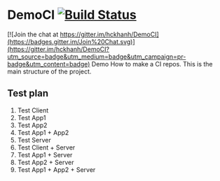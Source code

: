 # DemoCI [![Build Status](https://travis-ci.org/hckhanh/DemoCI.svg?branch=master)](https://travis-ci.org/hckhanh/DemoCI)

[![Join the chat at https://gitter.im/hckhanh/DemoCI](https://badges.gitter.im/Join%20Chat.svg)](https://gitter.im/hckhanh/DemoCI?utm_source=badge&utm_medium=badge&utm_campaign=pr-badge&utm_content=badge)
Demo How to make a CI repos. This is the main structure of the project.

## Test plan

1. Test Client
  1. Test App1
  2. Test App2
  3. Test App1 + App2
2. Test Server
3. Test Client + Server
  1. Test App1 + Server
  2. Test App2 + Server
  3. Test App1 + App2 + Server

